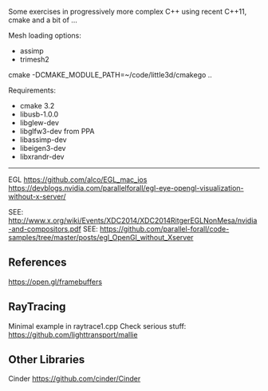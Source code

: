 
Some exercises in progressively more complex C++ using recent C++11, cmake and a bit of ...


Mesh loading options:
- assimp
- trimesh2

cmake -DCMAKE_MODULE_PATH=~/code/little3d/cmakego ..

Requirements:
- cmake 3.2
- libusb-1.0.0 
- libglew-dev
- libglfw3-dev from PPA
- libassimp-dev
- libeigen3-dev
- libxrandr-dev


-----
EGL
https://github.com/alco/EGL_mac_ios
https://devblogs.nvidia.com/parallelforall/egl-eye-opengl-visualization-without-x-server/

SEE: http://www.x.org/wiki/Events/XDC2014/XDC2014RitgerEGLNonMesa/nvidia-and-compositors.pdf
SEE: https://github.com/parallel-forall/code-samples/tree/master/posts/egl_OpenGl_without_Xserver


References
----------
https://open.gl/framebuffers

RayTracing
---------
Minimal example in raytrace1.cpp
Check serious stuff: https://github.com/lighttransport/mallie

Other Libraries
--------
Cinder https://github.com/cinder/Cinder